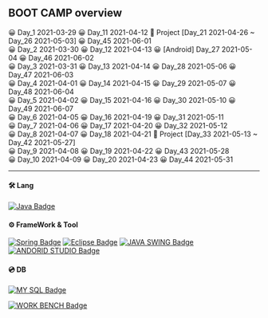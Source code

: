## BOOT CAMP overview

😀 Day_1 2021-03-29 😀 Day_11 2021-04-12 🤴 Project [Day_21 2021-04-26 ~ Day_26 2021-05-03] 😀 Day_45 2021-06-01 <br>
😀 Day_2 2021-03-30 😀 Day_12 2021-04-13 😀 [Android] Day_27 2021-05-04 😀 Day_46 2021-06-02 <br>
😀 Day_3 2021-03-31 😀 Day_13 2021-04-14 😀 Day_28 2021-05-06 😀 Day_47 2021-06-03 <br>
😀 Day_4 2021-04-01 😀 Day_14 2021-04-15 😀 Day_29 2021-05-07 😀 Day_48 2021-06-04<br>
😀 Day_5 2021-04-02 😀 Day_15 2021-04-16 😀 Day_30 2021-05-10 😀 Day_49 2021-06-07<br>
😀 Day_6 2021-04-05 😀 Day_16 2021-04-19 😀 Day_31 2021-05-11<br>
😀 Day_7 2021-04-06 😀 Day_17 2021-04-20 😀 Day_32 2021-05-12<br>
😀 Day_8 2021-04-07 😀 Day_18 2021-04-21 🤴 Project [Day_33 2021-05-13 ~ Day_42 2021-05-27] <br>
😀 Day_9 2021-04-08 😀 Day_19 2021-04-22 😀 Day_43 2021-05-28<br>
😀 Day_10 2021-04-09 😀 Day_20 2021-04-23 😀 Day_44 2021-05-31<br>

---

#### 🛠 Lang

[![Java Badge](https://img.shields.io/badge/Java-007396?style=for-the-badge&logo=java&logoColor=black)](http://java.com/)

#### ⚙️ FrameWork & Tool

[![Spring Badge](https://img.shields.io/badge/Spring-6DB33F?style=for-the-badge&logo=spring&logoColor=black)](http://spring.io/)
[![Eclipse Badge](https://img.shields.io/badge/Eclipse-2C2255?style=for-the-badge&logo=eclipse&logoColor=white)](http://eclipse.org/)
[![JAVA SWING Badge](https://img.shields.io/badge/Swing-FFFFFF?style=for-the-badge&logo=swing&logoColor=white)](http://java.com/)
[![ANDORID STUDIO Badge](https://img.shields.io/badge/AndroidStudio-6DB33F?style=for-the-badge&logo=androidstudio&logoColor=white)](http://android.com/)

#### 💿 DB

[![MY SQL Badge](https://img.shields.io/badge/Mysql-FFFFFF?style=for-the-badge&logo=mysql&logoColor=white)](http://mysql.com/)

[![WORK BENCH Badge](https://img.shields.io/badge/Workbench-FFFFFF?style=for-the-badge&logo=workbench&logoColor=white)](http://mysql.com/)
